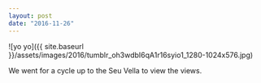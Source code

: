 ```yaml
---
layout: post
date: "2016-11-26"
---
```


![yo yo]({{ site.baseurl }}/assets/images/2016/tumblr_oh3wdbI6qA1r16syio1_1280-1024x576.jpg)

We went for a cycle up to the Seu Vella to view the views.
